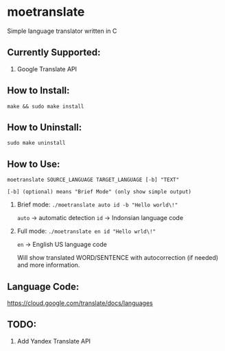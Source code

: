 # moetranslate
Simple language translator written in C

## Currently Supported:
1. Google Translate API

## How to Install:

```
make && sudo make install
```

## How to Uninstall:

```
sudo make uninstall
```

## How to Use:

```
moetranslate SOURCE_LANGUAGE TARGET_LANGUAGE [-b] "TEXT"

[-b] (optional) means "Brief Mode" (only show simple output)
```


1. Brief mode:
	`./moetranslate auto id -b "Hello world\!"`

	`auto`	-> automatic detection
	`id`	-> Indonsian language code
2. Full mode:
	`./moetranslate en id "Hello wrld\!"`

	`en`	-> English US language code

	Will show translated WORD/SENTENCE with autocorrection (if needed) and
	more information.

## Language Code:
https://cloud.google.com/translate/docs/languages


## TODO:
1. Add Yandex Translate API
